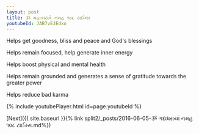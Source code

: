 ```yaml
---
layout: post
title: ૐ મહાક્રાટાવે નમહ ૧૦૮ ટાઈમ્સ
youtubeId: JAB7vEJEdxo
---
```

 
 
Helps get goodness, bliss and peace and God's blessings
 
Helps remain focused, help generate inner energy 
 
Helps boost physical and mental health 
 
Helps remain grounded and generates a sense of gratitude towards the greater power 
 
Helps reduce bad karma
 
 
 
 


{% include youtubePlayer.html id=page.youtubeId %}
 
[Next]({{ site.baseurl }}{% link  split2/_posts/2016-06-05-ૐ ગદાધરાયાં નમહ ૧૦૮ ટાઈમ્સ.md%})
 
